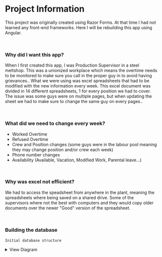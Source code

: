 # Project Information

This project was originally created using Razor Forms. At that time I had not learned any front-end frameworks. Here I will be rebuilding this app using Angular.

<br/>

### Why did I want this app?

When I first created this app, I was Production Supervisor in a steel meltshop. This was a unionized workplace which means the overtime needs to be monitored to make sure you call in the proper guy in to avoid having grievances.. What we were using was excel spreadsheets that had to be modified with the new information every week. This excel document was divided in 14 different spreadsheets, 1 for every position we had to cover. The issue was some guys were on multiple pages, but when updating the sheet we had to make sure to change the same guy on every pages.. 

<br/>

### What did we need to change every week?

- Worked Overtime
- Refused Overtime
- Crew and Position changes (some guys were in the labour pool meaning they may change position and/or crew each week)
- Phone number changes
- Availability (Available, Vacation, Modified Work, Parental leave...)

<br />

### Why was excel not efficient?

We had to access the speadsheet from anywhere in the plant, meaning the spreadsheets where being saved on a shared drive. Some of the supervisors where not the best with computers and they would copy older documents over the newer "Good" version of the spreadsheet.

<br />

### Building the database

```
Initial database structure
```

<details>
  <summary>View Diagram</summary>

  !['screenshot description'](./img/InitialEmployeesDb.png)
</details>


